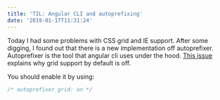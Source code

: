 ```yaml
---
title: 'TIL: Angular CLI and autoprefixing'
date: '2019-01-17T11:31:24'
---
```


Today I had some problems with CSS grid and IE support. After some digging, I found out that there is a new implementation off autoprefixer. Autoprefixer is the tool that angular cli uses under the hood.
[This issue](https://github.com/angular/angular-cli/pull/11453) explains why grid support by default is off.

You should enable it by using:
```css 
/* autoprefixer grid: on */
```
